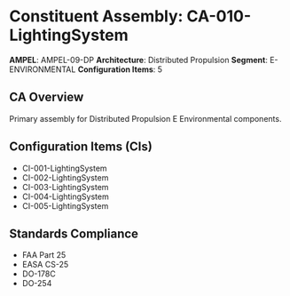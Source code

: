 # Constituent Assembly: CA-010-LightingSystem

**AMPEL**: AMPEL-09-DP
**Architecture**: Distributed Propulsion
**Segment**: E-ENVIRONMENTAL
**Configuration Items**: 5

## CA Overview
Primary assembly for Distributed Propulsion E Environmental components.

## Configuration Items (CIs)
- CI-001-LightingSystem
- CI-002-LightingSystem
- CI-003-LightingSystem
- CI-004-LightingSystem
- CI-005-LightingSystem

## Standards Compliance
- FAA Part 25
- EASA CS-25
- DO-178C
- DO-254
